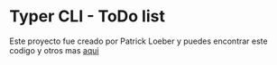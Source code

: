 # Typer CLI - ToDo list

Este proyecto fue creado por Patrick Loeber y puedes encontrar este codigo y otros mas [aqui](https://github.com/patrickloeber/python-fun)